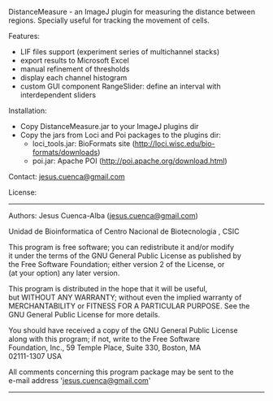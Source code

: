 DistanceMeasure - an ImageJ plugin for measuring the distance between regions.
Specially useful for tracking the movement of cells.

Features:
- LIF files support (experiment series of multichannel stacks)
- export results to Microsoft Excel
- manual refinement of thresholds
- display each channel histogram
- custom GUI component RangeSlider: define an interval with interdependent sliders

Installation:
- Copy DistanceMeasure.jar to your ImageJ plugins dir
- Copy the jars from Loci and Poi packages to the plugins dir:
  * loci_tools.jar: BioFormats site (http://loci.wisc.edu/bio-formats/downloads)
  * poi.jar: Apache POI (http://poi.apache.org/download.html)

Contact: jesus.cuenca@gmail.com

License:
**************************************************************************
                                                                                                            
  Authors:     Jesus Cuenca-Alba (jesus.cuenca@gmail.com)               
                                                                                                            
  Unidad de  Bioinformatica of Centro Nacional de Biotecnologia , CSIC                                      
                                                                                                            
  This program is free software; you can redistribute it and/or modify                                      
  it under the terms of the GNU General Public License as published by                                      
  the Free Software Foundation; either version 2 of the License, or                                         
  (at your option) any later version.                                                                       
  
  This program is distributed in the hope that it will be useful,                                           
  but WITHOUT ANY WARRANTY; without even the implied warranty of                                            
  MERCHANTABILITY or FITNESS FOR A PARTICULAR PURPOSE.  See the                                             
  GNU General Public License for more details.                                                              
                                                                                                            
  You should have received a copy of the GNU General Public License                                         
  along with this program; if not, write to the Free Software                                               
  Foundation, Inc., 59 Temple Place, Suite 330, Boston, MA                                                  
  02111-1307  USA                                                                                           
                                                                                                            
   All comments concerning this program package may be sent to the                                          
   e-mail address 'jesus.cuenca@gmail.com'                                                                  
                                                                                                           
**************************************************************************                                                                                                                                                     

